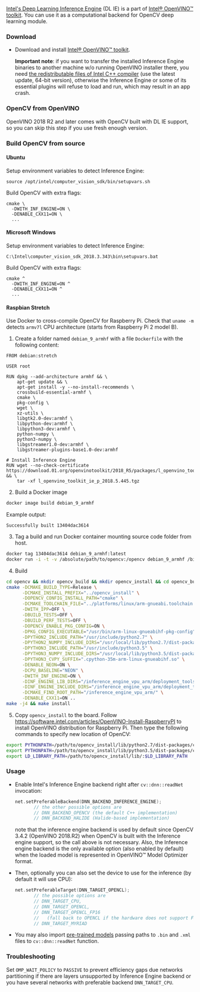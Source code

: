 [Intel's Deep Learning Inference Engine](https://software.intel.com/inference-engine-devguide) (DL IE) is a part of [Intel&reg; OpenVINO&trade; toolkit](https://software.intel.com/openvino-toolkit). You can use it as a computational backend for OpenCV deep learning module.

### Download
* Download and install [Intel&reg; OpenVINO&trade; toolkit](https://software.seek.intel.com/openvino-toolkit). 

  **Important note**: if you want to transfer the installed Inference Engine binaries to another machine w/o running OpenVINO installer there, you need [the redistributable files of Intel C++ compiler](https://software.intel.com/en-us/articles/intel-compilers-redistributable-libraries-by-version) (use the latest update, 64-bit version), otherwise the Inference Engine or some of its essential plugins will refuse to load and run, which may result in an app crash.

### OpenCV from OpenVINO
OpenVINO 2018 R2 and later comes with OpenCV built with DL IE support, so you can skip this step if you use fresh enough version.

### Build OpenCV from source

#### Ubuntu

Setup environment variables to detect Inference Engine:
```
source /opt/intel/computer_vision_sdk/bin/setupvars.sh
```

Build OpenCV with extra flags:
```
cmake \
  -DWITH_INF_ENGINE=ON \
  -DENABLE_CXX11=ON \
  ...
```

#### Microsoft Windows

Setup environment variables to detect Inference Engine:
```
C:\Intel\computer_vision_sdk_2018.3.343\bin\setupvars.bat
```

Build OpenCV with extra flags:
```
cmake ^
  -DWITH_INF_ENGINE=ON ^
  -DENABLE_CXX11=ON ^
  ...
```

#### Raspbian Stretch

Use Docker to cross-compile OpenCV for Raspberry Pi. Check that `uname -m` detects `armv7l` CPU architecture (starts from Raspberry Pi 2 model B).

1. Create a folder named `debian_9_armhf` with a file `Dockerfile` with the following content:

  ```docker
  FROM debian:stretch

  USER root

  RUN dpkg --add-architecture armhf && \
      apt-get update && \
      apt-get install -y --no-install-recommends \
      crossbuild-essential-armhf \
      cmake \
      pkg-config \
      wget \
      xz-utils \
      libgtk2.0-dev:armhf \
      libpython-dev:armhf \
      libpython3-dev:armhf \
      python-numpy \
      python3-numpy \
      libgstreamer1.0-dev:armhf \
      libgstreamer-plugins-base1.0-dev:armhf

  # Install Inference Engine
  RUN wget --no-check-certificate https://download.01.org/openvinotoolkit/2018_R5/packages/l_openvino_toolkit_ie_p_2018.5.445.tgz && \
      tar -xf l_openvino_toolkit_ie_p_2018.5.445.tgz
  ```

2. Build a Docker image

  ```bash
  docker image build debian_9_armhf
  ```

  Example output:
  ```
  Successfully built 13404dac3614
  ```

3. Tag a build and run Docker container mounting source code folder from host.

  ```bash
  docker tag 13404dac3614 debian_9_armhf:latest
  docker run -i -t -v /absolute/path/to/opencv:/opencv debian_9_armhf /bin/bash
  ```

4. Build

  ```bash
  cd opencv && mkdir opencv_build && mkdir opencv_install && cd opencv_build
  cmake -DCMAKE_BUILD_TYPE=Release \
        -DCMAKE_INSTALL_PREFIX="../opencv_install" \
        -DOPENCV_CONFIG_INSTALL_PATH="cmake" \
        -DCMAKE_TOOLCHAIN_FILE="../platforms/linux/arm-gnueabi.toolchain.cmake" \
        -DWITH_IPP=OFF \
        -DBUILD_TESTS=OFF \
        -DBUILD_PERF_TESTS=OFF \
        -DOPENCV_ENABLE_PKG_CONFIG=ON \
        -DPKG_CONFIG_EXECUTABLE="/usr/bin/arm-linux-gnueabihf-pkg-config" \
        -DPYTHON2_INCLUDE_PATH="/usr/include/python2.7" \
        -DPYTHON2_NUMPY_INCLUDE_DIRS="/usr/local/lib/python2.7/dist-packages/numpy/core/include" \
        -DPYTHON3_INCLUDE_PATH="/usr/include/python3.5" \
        -DPYTHON3_NUMPY_INCLUDE_DIRS="/usr/local/lib/python3.5/dist-packages/numpy/core/include" \
        -DPYTHON3_CVPY_SUFFIX=".cpython-35m-arm-linux-gnueabihf.so" \
        -DENABLE_NEON=ON \
        -DCPU_BASELINE="NEON" \
        -DWITH_INF_ENGINE=ON \
        -DINF_ENGINE_LIB_DIRS="/inference_engine_vpu_arm/deployment_tools/inference_engine/lib/raspbian_9/armv7l" \
        -DINF_ENGINE_INCLUDE_DIRS="/inference_engine_vpu_arm/deployment_tools/inference_engine/include" \
        -DCMAKE_FIND_ROOT_PATH="/inference_engine_vpu_arm/" \
        -DENABLE_CXX11=ON ..
  make -j4 && make install
  ```

5. Copy `opencv_install` to the board. Follow https://software.intel.com/articles/OpenVINO-Install-RaspberryPI to install OpenVINO distribution for Raspberry Pi. Then type the following commands to specify new location of OpenCV:

  ```bash
  export PYTHONPATH=/path/to/opencv_install/lib/python2.7/dist-packages/cv2/python-2.7/:$PYTHONPATH
  export PYTHONPATH=/path/to/opencv_install/lib/python3.5/dist-packages/cv2/python-3.5/:$PYTHONPATH
  export LD_LIBRARY_PATH=/path/to/opencv_install/lib/:$LD_LIBRARY_PATH
  ```

### Usage

* Enable Intel's Inference Engine backend right after `cv::dnn::readNet` invocation:
  ```cpp
  net.setPreferableBackend(DNN_BACKEND_INFERENCE_ENGINE);
         // the other possible options are
         // DNN_BACKEND_OPENCV (the default C++ implementation)
         // DNN_BACKEND_HALIDE (Halide-based implementation)
  ```
  note that the inference engine backend is used by default since OpenCV 3.4.2 (OpenVINO 2018.R2) when OpenCV is built with the Inference engine support, so the call above is not necessary. Also, the Inference engine backend is the only available option (also enabled by default) when the loaded model is represented in OpenVINO&trade; Model Optimizer format.

* Then, optionally you can also set the device to use for the inference (by default it will use CPU):
  ```cpp
  net.setPreferableTarget(DNN_TARGET_OPENCL);
         // the possible options are
         // DNN_TARGET_CPU,
         // DNN_TARGET_OPENCL, 
         // DNN_TARGET_OPENCL_FP16
         //   (fall back to OPENCL if the hardware does not support FP16),
         // DNN_TARGET_MYRIAD
  ```

* You may also import [pre-trained models](https://software.intel.com/openvino-toolkit/documentation/pretrained-models) passing paths to `.bin` and `.xml` files to `cv::dnn::readNet` function.

### Troubleshooting

  Set `OMP_WAIT_POLICY` to `PASSIVE` to prevent efficiency gaps due networks partitioning if there are layers unsupported by Inference Engine backend or you have several networks with preferable backend `DNN_TARGET_CPU`.
